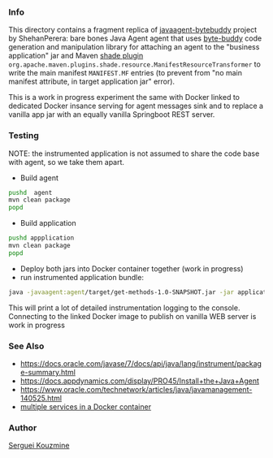 ### Info

This directory contains a fragment replica of [javaagent-bytebuddy](https://github.com/ShehanPerera/javaagent-bytebuddy) project by ShehanPerera: bare bones Java Agent agent
that uses [byte-buddy](https://bytebuddy.net/#/) code generation and manipulation library for attaching an agent to the "business application" jar and
Maven [shade plugin](https://maven.apache.org/plugins/maven-shade-plugin/usage.html) `org.apache.maven.plugins.shade.resource.ManifestResourceTransformer` 
to write the main manifest `MANIFEST.MF` entries (to prevent from "no main manifest attribute, in target application jar" error).

This is a work in progress experiment the same with Docker linked to dedicated Docker insance serving for agent messages sink and to replace a vanilla app jar with an equally vanilla Springboot REST server.


### Testing

NOTE: the instrumented application is not assumed to share the code base with agent, so we take them apart.
 * Build agent
```sh
pushd  agent
mvn clean package
popd
```
 * Build application
```sh
pushd appplication
mvn clean package
popd
```
 * Deploy both jars into Docker container together (work in progress)
 * run instrumented application bundle:

```sh
java -javaagent:agent/target/get-methods-1.0-SNAPSHOT.jar -jar application/target/application.jar
```
This will print a lot of detailed instrumentation logging to the console. Connecting to the linked Docker image to publish on vanilla WEB server is work in progress


### See Also

  * https://docs.oracle.com/javase/7/docs/api/java/lang/instrument/package-summary.html
  * https://docs.appdynamics.com/display/PRO45/Install+the+Java+Agent
  * https://www.oracle.com/technetwork/articles/java/javamanagement-140525.html
  * [multiple services in a Docker container](https://docs.docker.com/config/containers/multi-service_container/)

### Author
[Serguei Kouzmine](kouzmine_serguei@yahoo.com)
